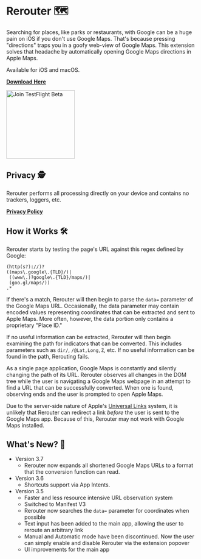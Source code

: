 # Rerouter 🗺

Searching for places, like parks or restaurants, with Google can be a huge pain on iOS if you don't use Google Maps. That's because pressing "directions" traps you in a goofy web-view of Google Maps. This extension solves that headache by automatically opening Google Maps directions in Apple Maps.

Available for iOS and macOS.

[**Download Here**](https://apps.apple.com/us/app/id1589151155)

<a href="https://testflight.apple.com/join/gQHgloIz"><img alt="Join TestFlight Beta" src="https://raw.githubusercontent.com/git-shawn/QR-Pop/main/GitHubResources/TestflightButton.png" width="180"></a>

## Privacy 🕵️

Rerouter performs all processing directly on your device and contains no trackers, loggers, etc. 

[**Privacy Policy**](https://www.fromshawn.dev/support/rerouter-privacy)

## How it Works 🛠️
Rerouter starts by testing the page's URL against this regex defined by Google:

```
(http(s?)://)?
((maps\.google\.{TLD}/)|
 ((www\.)?google\.{TLD}/maps/)|
 (goo.gl/maps/))
.*
```

If there's a match, Rerouter will then begin to parse the `data=` parameter of the Google Maps URL. Occasionally, the data parameter may contain encoded values representing coordinates that can be extracted and sent to Apple Maps. More often, however, the data portion only contains a proprietary "Place ID."

If no useful information can be extracted, Rerouter will then begin examining the path for indicators that can be converted. This includes parameters such as `dir/`, `/@Lat,Long,Z`, etc. 
If no useful information can be found in the path, Rerouting fails.

As a single page application, Google Maps is constantly and silently changing the path of its URL. Rerouter observes all changes in the DOM tree while the user is navigating a Google Maps webpage in an attempt to find a URL that can be successfully converted. When one is found, observing ends and the user is prompted to open Apple Maps.

Due to the server-side nature of Apple's [Universal Links](https://developer.apple.com/ios/universal-links/) system, it is unlikely that Rerouter can redirect a link *before* the user is sent to the Google Maps app. Because of this, Rerouter may not work with Google Maps installed.

## What's New? 🤩
- Version 3.7
	- Rerouter now expands all shortened Google Maps URLs to a format that the conversion function can read.
- Version 3.6
	- Shortcuts support via App Intents.
- Version 3.5
	- Faster and less resource intensive URL observation system
	- Switched to Manifest V3
	- Rerouter now searches the `data=` parameter for coordinates when possible
	- Text input has been added to the main app, allowing the user to reroute an arbitrary link
	- Manual and Automatic mode have been discontinued. Now the user can simply enable and disable Rerouter via the extension popover
	- UI improvements for the main app
